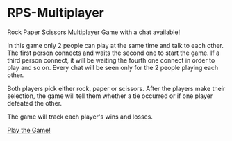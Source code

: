 # RPS-Multiplayer

Rock Paper Scissors Multiplayer Game with a chat available! 

In this game only 2 people can play at the same time and talk to each other. The first person connects and waits the second one to start the game. If a third person connect, it will be waiting the fourth one connect in order to play and so on. Every chat will be seen only for the 2 people playing each other.

Both players pick either rock, paper or scissors. After the players make their selection, the game will tell them whether a tie occurred or if one player defeated the other.

The game will track each player's wins and losses.

[Play the Game!](https://carolinapc.github.io/RPS-Multiplayer/)
